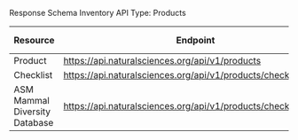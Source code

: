Response Schema Inventory
API Type: Products

| Resource                      | Endpoint                                                       | Reponse Schema File                        | Date Created | Version | URL |
| ----------------------------- | -------------------------------------------------------------- | ------------------------------------------ | ------------ | ------- | --- |
| Product                       | https://api.naturalsciences.org/api/v1/products                | ProductResponseSchema.json                 | 20211101     | 1       |     |
| Checklist                     | https://api.naturalsciences.org/api/v1/products/checklists     | ChecklistResponseSchema.json               | 20211101     | 1       |     |
| ASM Mammal Diversity Database | https://api.naturalsciences.org/api/v1/products/checklists/mdd | MammalDiversityDatabaseResponseSchema.json | 20211101     | 1       |
